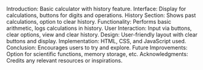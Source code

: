Introduction: Basic calculator with history feature.
Interface: Display for calculations, buttons for digits and operations.
History Section: Shows past calculations, option to clear history.
Functionality: Performs basic arithmetic, logs calculations in history.
User Interaction: Input via buttons, clear options, view and clear history.
Design: User-friendly layout with clear buttons and display.
Implementation: HTML, CSS, and JavaScript used.
Conclusion: Encourages users to try and explore.
Future Improvements: Option for scientific functions, memory storage, etc.
Acknowledgments: Credits any relevant resources or inspirations.
